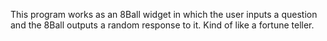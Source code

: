 This program works as an 8Ball widget in which the user inputs a question and the 8Ball outputs a random response to it. Kind of like a fortune teller.
